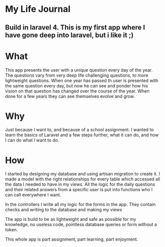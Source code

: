 My Life Journal
===============
Build in laravel 4. This is my first app where I have gone deep into laravel, but i like it ;)
-------------------
What
====
This app presents the user with a unique question every day of the year. The questions vary from very deep life challenging questions, to more lightweight questions. When one year has passed th user is presented with the same question every day, but now he can see and ponder how his vision on that question has changed over the course of the year. When done for a few years they can see themselves evolve and grow.

Why
===
Just because I want to, and because of a school assignment.
I wanted to learn the basics of Laravel and a few steps further, what it can do, and how I can do what I want to do.

How
===
I started by designing my database and using artisan migration to create it. I made a model with the right relationships for every table which accessed all the data I needed to have in my views. All the logic for the daily questions and their related answers from a specific user is put into functions who I can call everywhere I want.

In the controllers I write all my logic for the forms in the app. They contain checks and writing to the database and making my views

The app is build to be as lightweight and safe as possible for my knowledge, no useless code, pointless database queries or form without a token.


This whole app is part assignment, part learning, part enjoyment.